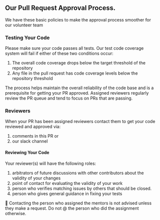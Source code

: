 ## Our Pull Request Approval Process.

We have these basic policies to make the approval process smoother for our volunteer team

### Testing Your Code

Please make sure your code passes all tests. Our test code coverage system will fail if either of these two conditions occur:

1.  The overall code coverage drops below the target threshold of the repository
2.  Any file in the pull request has code coverage levels below the repository threshold

The process helps maintain the overall reliability of the code base and is a prerequisite for getting your PR approved. Assigned reviewers regularly review the PR queue and tend to focus on PRs that are passing.

### Reviewers

When your PR has been assigned reviewers contact them to get your code reviewed and approved via:

1. comments in this PR or
1. our slack channel

#### Reviewing Your Code

Your reviewer(s) will have the following roles:

1.  arbitrators of future discussions with other contributors about the validity of your changes
2.  point of contact for evaluating the validity of your work
3.  person who verifies matching issues by others that should be closed.
4.  person who gives general guidance in fixing your tests

:dart: Contacting the person who assigned the mentors is not advised unless they make a request. Do not @ the person who did the assignment otherwise.
